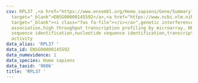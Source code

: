 ```yaml
---
csv: RPL37 ,<a href="https://www.ensembl.org/Homo_sapiens/Gene/Summary?db=core;g=ENSG00000145592"
  target="_blank">ENSG00000145592</a>,<a href="https://www.ncbi.nlm.nih.gov/pubmed/28369544"
  target="_blank"><i class="fas fa-file"></i></a>",genetic interference,functional
  association,high throughput transcription profiling by microarray, HF73 cells,nucleotide
  sequence identification,nucleotide sequence identification,transcriptional regulation,down-regulates
  activity
data_alias: 'RPL37 '
data_id: ENSG00000145592
data_numevidence: 1
data_species: Homo sapiens
data_taxid: '9606'
title: 'RPL37 '
---
```

